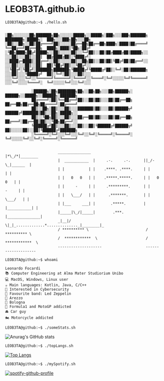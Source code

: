# LEOB3TA.github.io

```console
LEOB3TA@github:~$ ./hello.sh
            
        
░██╗░░░░░░░██╗███████╗██╗░░░░░░█████╗░░█████╗░███╗░░░███╗███████╗  ████████╗░█████╗░  ███╗░░░███╗██╗░░░██╗
░██║░░██╗░░██║██╔════╝██║░░░░░██╔══██╗██╔══██╗████╗░████║██╔════╝  ╚══██╔══╝██╔══██╗  ████╗░████║╚██╗░██╔╝
░╚██╗████╗██╔╝█████╗░░██║░░░░░██║░░╚═╝██║░░██║██╔████╔██║█████╗░░  ░░░██║░░░██║░░██║  ██╔████╔██║░╚████╔╝░
░░████╔═████║░██╔══╝░░██║░░░░░██║░░██╗██║░░██║██║╚██╔╝██║██╔══╝░░  ░░░██║░░░██║░░██║  ██║╚██╔╝██║░░╚██╔╝░░
░░╚██╔╝░╚██╔╝░███████╗███████╗╚█████╔╝╚█████╔╝██║░╚═╝░██║███████╗  ░░░██║░░░╚█████╔╝  ██║░╚═╝░██║░░░██║░░░
░░░╚═╝░░░╚═╝░░╚══════╝╚══════╝░╚════╝░░╚════╝░╚═╝░░░░░╚═╝╚══════╝  ░░░╚═╝░░░░╚════╝░  ╚═╝░░░░░╚═╝░░░╚═╝░░░
            
            ░██████╗░██╗████████╗██╗░░██╗██╗░░░██╗██████╗░  ██████╗░░█████╗░░██████╗░███████╗
            ██╔════╝░██║╚══██╔══╝██║░░██║██║░░░██║██╔══██╗  ██╔══██╗██╔══██╗██╔════╝░██╔════╝
            ██║░░██╗░██║░░░██║░░░███████║██║░░░██║██████╦╝  ██████╔╝███████║██║░░██╗░█████╗░░
            ██║░░╚██╗██║░░░██║░░░██╔══██║██║░░░██║██╔══██╗  ██╔═══╝░██╔══██║██║░░╚██╗██╔══╝░░
            ╚██████╔╝██║░░░██║░░░██║░░██║╚██████╔╝██████╦╝  ██║░░░░░██║░░██║╚██████╔╝███████╗
            ░╚═════╝░╚═╝░░░╚═╝░░░╚═╝░░╚═╝░╚═════╝░╚═════╝░  ╚═╝░░░░░╚═╝░░╚═╝░╚═════╝░╚══════╝

                        
                        _______________                        |*\_/*|________
                        |  ___________  |     .-.     .-.      ||_/-\_|______  |
                        | |           | |    .****. .****.     | |           | |
                        | |   0   0   | |    .*****.*****.     | |   0   0   | |
                        | |     -     | |     .*********.      | |     -     | |
                        | |   \___/   | |      .*******.       | |   \___/   | |
                        | |___     ___| |       .*****.        | |___________| |
                        |_____|\_/|_____|        .***.         |_______________|
                        _|__|/ \|_|_.............*.............._|________|_
                        / ********** \                          / ********** \
                        /  ************  \                      /  ************  \
                        --------------------                    --------------------

```

```console
LEOB3TA@github:~$ whoami

Leonardo Focardi
📚 Computer Engineering at Alma Mater Studiorium Unibo
💻 MacOS, Windows, Linux user
☕️ Main languages: Kotlin, Java, C/C++
🧐 Interested in Cybersecurity
🎵 Favourite band: Led Zeppelin
📍 Arezzo
📍 Bologna
🏁 Formula1 and MotoGP addicted
🚘 Car guy
🏍 Motorcycle addicted
```


```console
LEOB3TA@github:~$ ./someStats.sh
```
![Anurag's GitHub stats](https://github-readme-stats-dprzd0wfv-leob3ta.vercel.app/api?username=LEOB3TA&show_icons=true&theme=dark&count_private=true)

```console
LEOB3TA@github:~$ ./topLangs.sh
```

[![Top Langs](https://github-readme-stats-dprzd0wfv-leob3ta.vercel.app/api/top-langs/?username=LEOB3TA&hide=html,css&theme=dark)](https://github.com/LEOB3TA/github-readme-stats)


```console
LEOB3TA@github:~$ ./mySpotify.sh
```

[![spotify-github-profile](https://spotify-github-profile.vercel.app/api/view?uid=leonardofcrd&cover_image=true&theme=default&show_offline=false&background_color=121212&bar_color_cover=true)](https://spotify-github-profile.vercel.app/api/view?uid=leonardofcrd&redirect=true)



